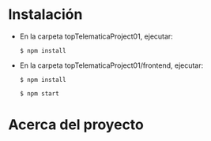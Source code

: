 # Instalación

* En la carpeta topTelematicaProject01, ejecutar:

  `$ npm install`
  
* En la carpeta topTelematicaProject01/frontend, ejecutar:

  `$ npm install`
  
  `$ npm start`
  
# Acerca del proyecto
